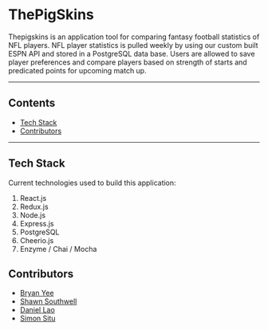 # ThePigSkins

Thepigskins is an application tool for comparing fantasy football statistics of NFL players. NFL player statistics is pulled weekly by using our custom built ESPN API and stored in a PostgreSQL data base. Users are allowed to save player preferences and compare players based on strength of starts and predicated points for upcoming match up. 

--- 

## Contents 
* [Tech Stack](#techstack)
* [Contributors](#contributors)

---

## <a name="techstack"></a> Tech Stack
Current technologies used to build this application:
1. React.js
2. Redux.js
3. Node.js
4. Express.js
5. PostgreSQL
6. Cheerio.js
7. Enzyme / Chai / Mocha 

## <a name="contributors"></a> Contributors 
* [Bryan Yee](https://github.com/bryanyee)
* [Shawn Southwell](https://github.com/shawn-southwell)
* [Daniel Lao](https://github.com/Dlaosb)
* [Simon Situ](https://github.com/ssitu001)